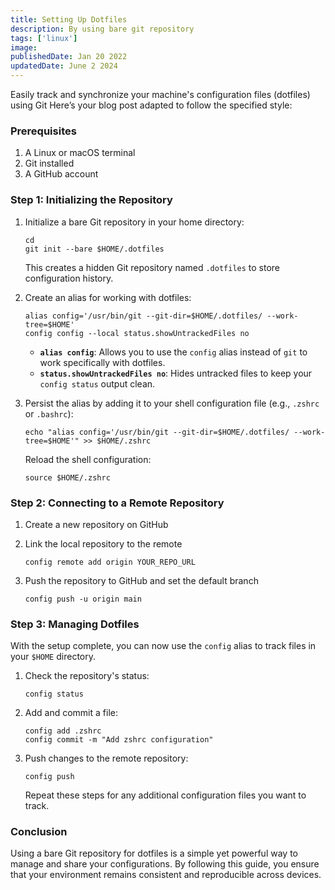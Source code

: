 ```yaml
---
title: Setting Up Dotfiles
description: By using bare git repository
tags: ['linux']
image:
publishedDate: Jan 20 2022
updatedDate: June 2 2024
---
```


Easily track and synchronize your machine's configuration files (dotfiles) using Git
Here’s your blog post adapted to follow the specified style:

### **Prerequisites**

1. A Linux or macOS terminal
2. Git installed
3. A GitHub account

### **Step 1: Initializing the Repository**

1. Initialize a bare Git repository in your home directory:

   ```shell
   cd
   git init --bare $HOME/.dotfiles
   ```

   This creates a hidden Git repository named `.dotfiles` to store configuration history.

2. Create an alias for working with dotfiles:

   ```shell
   alias config='/usr/bin/git --git-dir=$HOME/.dotfiles/ --work-tree=$HOME'
   config config --local status.showUntrackedFiles no
   ```

   - **`alias config`**: Allows you to use the `config` alias instead of `git` to work specifically with dotfiles.
   - **`status.showUntrackedFiles no`**: Hides untracked files to keep your `config status` output clean.

3. Persist the alias by adding it to your shell configuration file (e.g., `.zshrc` or `.bashrc`):

   ```shell
   echo "alias config='/usr/bin/git --git-dir=$HOME/.dotfiles/ --work-tree=$HOME'" >> $HOME/.zshrc
   ```

   Reload the shell configuration:

   ```shell
   source $HOME/.zshrc
   ```

### **Step 2: Connecting to a Remote Repository**

1. Create a new repository on GitHub
2. Link the local repository to the remote

   ```shell
   config remote add origin YOUR_REPO_URL
   ```

3. Push the repository to GitHub and set the default branch

   ```shell
   config push -u origin main
   ```

### **Step 3: Managing Dotfiles**

With the setup complete, you can now use the `config` alias to track files in your `$HOME` directory.

1. Check the repository's status:

   ```shell
   config status
   ```

2. Add and commit a file:

   ```shell
   config add .zshrc
   config commit -m "Add zshrc configuration"
   ```

3. Push changes to the remote repository:

   ```shell
   config push
   ```

   Repeat these steps for any additional configuration files you want to track.

### **Conclusion**

Using a bare Git repository for dotfiles is a simple yet powerful way to manage and share your configurations. By following this guide, you ensure that your environment remains consistent and reproducible across devices.
